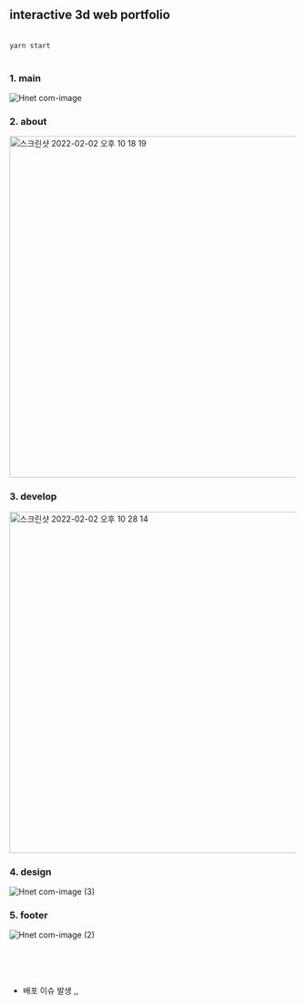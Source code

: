 ## interactive 3d web portfolio 
<br /> ```yarn start```
<br /><br />
### 1. main <br />
![Hnet com-image](https://user-images.githubusercontent.com/98101323/152154882-36f2cc9c-173a-42e5-a4dd-8a2fefe79e3f.gif)
<br />

### 2. about <br />
<img width="600" alt="스크린샷 2022-02-02 오후 10 18 19" src="https://user-images.githubusercontent.com/98101323/152161418-874b8b25-8c3a-4b17-bcc1-a85dd088c727.png">
<br />

### 3. develop <br />
<img width="600" alt="스크린샷 2022-02-02 오후 10 28 14" src="https://user-images.githubusercontent.com/98101323/152167786-ff565abb-24a1-4552-907e-175bfbb77e2c.png">
<br />

### 4. design <br />
![Hnet com-image (3)](https://user-images.githubusercontent.com/98101323/152167813-104537a0-b8fb-4d6d-ae9b-60be2fbfc534.gif)
<br/>

### 5. footer <br />
![Hnet com-image (2)](https://user-images.githubusercontent.com/98101323/152157106-b8301d22-5509-4f4e-b0d5-97755a07cbc1.gif)





<br /><br /><br />

* 배포 이슈 발생 ,,
